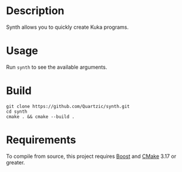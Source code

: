 # Description
Synth allows you to quickly create Kuka programs.

# Usage
Run `synth` to see the available arguments.

# Build
```
git clone https://github.com/Quartzic/synth.git
cd synth
cmake . && cmake --build .
```

# Requirements
To compile from source, this project requires [Boost](https://github.com/boostorg/boost) and [CMake](https://cmake.org) 3.17 or greater.
